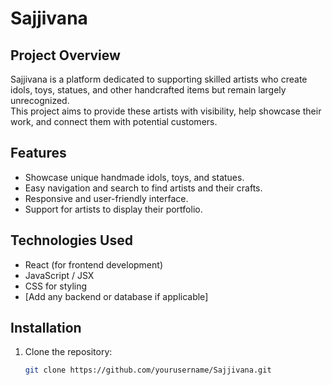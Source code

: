# Sajjivana

## Project Overview
Sajjivana is a platform dedicated to supporting skilled artists who create idols, toys, statues, and other handcrafted items but remain largely unrecognized.  
This project aims to provide these artists with visibility, help showcase their work, and connect them with potential customers.

## Features
- Showcase unique handmade idols, toys, and statues.
- Easy navigation and search to find artists and their crafts.
- Responsive and user-friendly interface.
- Support for artists to display their portfolio.

## Technologies Used
- React (for frontend development)
- JavaScript / JSX
- CSS for styling
- [Add any backend or database if applicable]

## Installation

1. Clone the repository:
   ```bash
   git clone https://github.com/yourusername/Sajjivana.git

